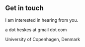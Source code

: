 ## Get in touch

I am interested in hearing from you.

a dot heskes at gmail dot com

University of Copenhagen, Denmark

<a href="http://www.researchgate.net/profile/Allison_Heskes" class="social-network feedburner"></a>
<a href="https://www.linkedin.com/pub/allison-heskes/56/62a/81b" class="social-network linkedin"></a>

<!-- <a href="#" class="social-network facebook"></a> -->
<!-- <a href="#" class="social-network pinterest"></a> -->
<!-- <a href="#" class="social-network flickr"></a> -->
<!-- <a href="#" class="social-network dribbble"></a> -->
<!-- <a href="#" class="social-network twitter"></a> -->
<!-- <a href="#" class="social-network apple"></a> -->
<!-- <a href="#" class="social-network skype"></a> -->
<!-- <a href="#" class="social-network tumblr"></a> -->
<!-- <a href="#" class="social-network vimeo"></a> -->